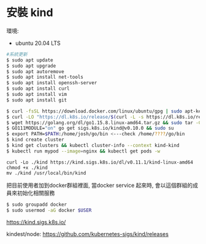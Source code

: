 # 安裝 kind

環境:
- ubuntu 20.04 LTS

```bash
#系統更新
$ sudo apt update
$ sudo apt upgrade
$ sudo apt autoremove
$ sudo apt install net-tools
$ sudo apt install openssh-server
$ sudo apt install curl
$ sudo apt install vim
$ sudo apt install git
```

```bash
$ curl -fsSL https://download.docker.com/linux/ubuntu/gpg | sudo apt-key add - && sudo add-apt-repository "deb [arch=amd64] https://download.docker.com/linux/ubuntu $(lsb_release -cs) stable" && sudo apt-get install docker-ce -y
$ curl -LO "https://dl.k8s.io/release/$(curl -L -s https://dl.k8s.io/release/stable.txt)/bin/linux/amd64/kubectl" && sudo install -o root -g root -m 0755 kubectl /usr/local/bin/kubectl
$ wget https://golang.org/dl/go1.15.8.linux-amd64.tar.gz && sudo tar -C /usr/local -xzf go1.15.8.linux-amd64.tar.gz && export PATH=$PATH:/usr/local/go/bin
$ GO111MODULE="on" go get sigs.k8s.io/kind@v0.10.0 && sudo su
$ export PATH=$PATH:/home/josh/go/bin <---check /home/????/go/bin
$ kind create cluster
$ kind get clusters && kubectl cluster-info --context kind-kind
$ kubectl run mypod --image=nginx && kubectl get pods -w
```

```
curl -Lo ./kind https://kind.sigs.k8s.io/dl/v0.11.1/kind-linux-amd64
chmod +x ./kind
mv ./kind /usr/local/bin/kind
```

把目前使用者加到docker群組裡面, 當docker service 起來時, 會以這個群組的成員來初始化相關服務

```Bash
$ sudo groupadd docker
$ sudo usermod -aG docker $USER
```

https://kind.sigs.k8s.io/

kindest/node:
https://github.com/kubernetes-sigs/kind/releases
